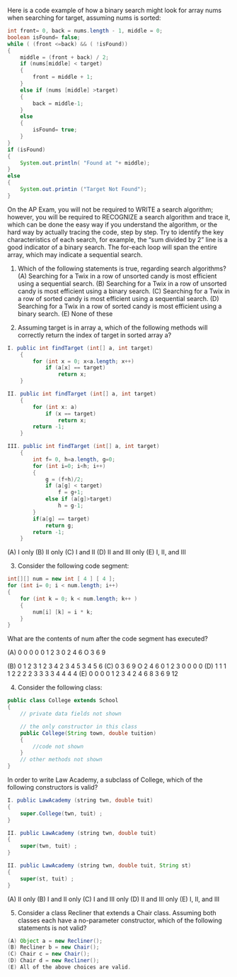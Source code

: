 Here is a code example of how a binary search might look for array nums when searching for target, assuming nums is sorted: 

```java
int front= 0, back = nums.length - 1, middle = 0;
boolean isFound= false;
while ( (front <=back) && ( !isFound))
{
    middle = (front + back) / 2;
    if (nums[middle] < target) 
    {
        front = middle + 1; 
    }
    else if (nums [middle] >target) 
    {
        back = middle-1; 
    }
    else 
    {
        isFound= true; 
    }
}  
if (isFound) 
{
    System.out.println( "Found at "+ middle);
}
else 
{
    System.out.printin ("Target Not Found"); 
}
```
On the AP Exam, you will not be required to WRITE a search algorithm; however, you will be required to RECOGNIZE a search algorithm and trace it, which can be done the easy way if you understand the algorithm, or the hard way by actually tracing the code, step by step. Try to identify the key characteristics of each search, for example, the “sum divided by 2” line is a good indicator of a binary search. The for-each loop will span the entire array, which may indicate a sequential search. 

1. Which of the following statements is true, regarding search algorithms? 
(A) Searching for a Twix in a row of unsorted candy is most efficient using a sequential search. 
(B) Searching for a Twix in a row of unsorted candy is most efficient using a binary search. 
(C) Searching for a Twix in a row of sorted candy is most efficient using a sequential search.
(D) Searching for a Twix in a row of sorted candy is most efficient using a binary search. 
(E) None of these 

2. Assuming target is in array a, which of the following methods will correctly return the index of target in sorted array a?

```java
I. public int findTarget (int[] a, int target) 
    {
        for (int x = 0; x<a.length; x++)
            if (a[x] == target)
                return x;  
    }

II. public int findTarget (int[] a, int target) 
    {
        for (int x: a)
            if (x == target)
                return x;  
        return -1;
    }

III. public int findTarget (int[] a, int target) 
    {
        int f= 0, h=a.length, g=0; 
        for (int i=0; i<h; i++)
        {
            g = (f+h)/2;
            if (a[g] < target)
                f = g+1;
            else if (a[g]>target)
                h = g-1;  
        }
        if(a[g] == target)
            return g;
        return -1;
    }
```

(A) I only
(B) II only
(C) I and II
(D) II and III only
(E) I, II, and III

3. Consider the following code segment: 

```java
int[][] num = new int [ 4 ] [ 4 ];
for (int i= 0; i < num.length; i++)
{
    for (int k = 0; k < num.length; k++ )
    {
        num[i] [k] = i * k; 
    }
} 
```

What are the contents of num after the code segment has executed? 

(A) 0 0 0 0 
    0 1 2 3 
    0 2 4 6
    O 3 6 9

(B) 0 1 2 3
    1 2 3 4
    2 3 4 5 
    3 4 5 6 
(C) 0 3 6 9 
    O 2 4 6
    0 1 2 3
    0 0 0 0
(D) 1 1 1 1
    2 2 2 2 
    3 3 3 3
    4 4 4 4
(E) 0 0 0 0
    1 2 3 4
    2 4 6 8
    3 6 9 12

4. Consider the following class:

```java
public class College extends School 
{
    // private data fields not shown 

    // the only constructor in this class 
    public College(String town, double tuition)
    {
        //code not shown         
    } 
    // other methods not shown 
}
```
In order to write Law Academy, a subclass of College, which of the following
constructors is valid?

```java
I. public LawAcademy (string twn, double tuit)
{
    super.College(twn, tuit) ; 
}

II. public LawAcademy (string twn, double tuit)
{
    super(twn, tuit) ; 
}

II. public LawAcademy (string twn, double tuit, String st)
{
    super(st, tuit) ; 
}

```

(A) II only
(B) I and II only
(C) I and III only
(D) II and III only
(E) I, II, and III

5. Consider a class Recliner that extends a Chair class. Assuming both classes each have a no-parameter constructor, which of the following statements is not valid?

```java
(A) Object a = new Recliner();
(B) Recliner b = new Chair();  
(C) Chair c = new Chair(); 
(D) Chair d = new Recliner(); 
(E) All of the above choices are valid. 
```